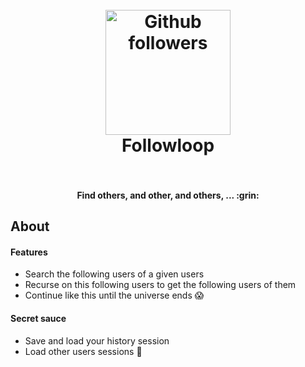 <h1 align="center">
  <br>
  <a href="#"><img width="200" src="https://assets-cdn.github.com/images/modules/logos_page/Octocat.png" alt="Github followers"></a>
  <br>
  Followloop
  <br>
  <br>
</h1>

<h4 align="center">Find others, and other, and others, ... :grin:</h4>

## About

#### Features

  - Search the following users of a given users
  - Recurse on this following users to get the following users of them
  - Continue like this until the universe ends :scream:

#### Secret sauce

  - Save and load your history session
  - Load other users sessions :speak_no_evil:


